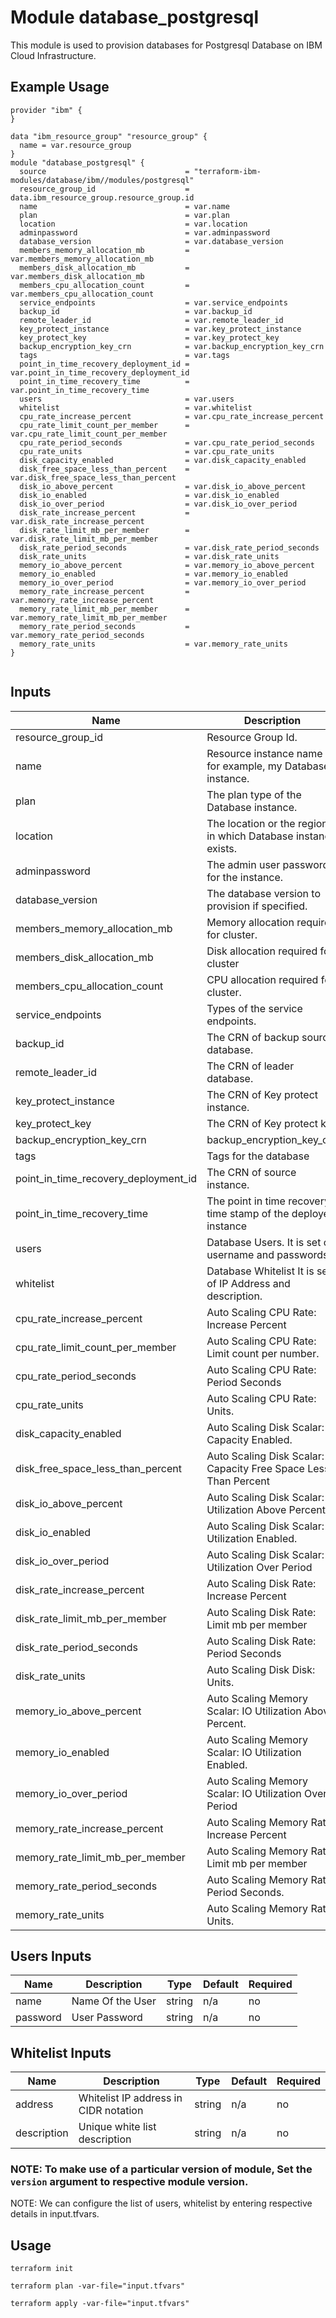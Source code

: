 # Module database_postgresql

This module is used to provision  databases for Postgresql  Database on IBM Cloud Infrastructure.

## Example Usage
```
provider "ibm" {
}

data "ibm_resource_group" "resource_group" {
  name = var.resource_group
}
module "database_postgresql" {
  source                               = "terraform-ibm-modules/database/ibm//modules/postgresql"
  resource_group_id                    = data.ibm_resource_group.resource_group.id
  name                                 = var.name
  plan                                 = var.plan
  location                             = var.location
  adminpassword                        = var.adminpassword
  database_version                     = var.database_version
  members_memory_allocation_mb         = var.members_memory_allocation_mb
  members_disk_allocation_mb           = var.members_disk_allocation_mb
  members_cpu_allocation_count         = var.members_cpu_allocation_count
  service_endpoints                    = var.service_endpoints
  backup_id                            = var.backup_id
  remote_leader_id                     = var.remote_leader_id
  key_protect_instance                 = var.key_protect_instance
  key_protect_key                      = var.key_protect_key
  backup_encryption_key_crn            = var.backup_encryption_key_crn
  tags                                 = var.tags
  point_in_time_recovery_deployment_id = var.point_in_time_recovery_deployment_id
  point_in_time_recovery_time          = var.point_in_time_recovery_time
  users                                = var.users
  whitelist                            = var.whitelist
  cpu_rate_increase_percent            = var.cpu_rate_increase_percent
  cpu_rate_limit_count_per_member      = var.cpu_rate_limit_count_per_member
  cpu_rate_period_seconds              = var.cpu_rate_period_seconds
  cpu_rate_units                       = var.cpu_rate_units
  disk_capacity_enabled                = var.disk_capacity_enabled
  disk_free_space_less_than_percent    = var.disk_free_space_less_than_percent
  disk_io_above_percent                = var.disk_io_above_percent
  disk_io_enabled                      = var.disk_io_enabled
  disk_io_over_period                  = var.disk_io_over_period
  disk_rate_increase_percent           = var.disk_rate_increase_percent
  disk_rate_limit_mb_per_member        = var.disk_rate_limit_mb_per_member
  disk_rate_period_seconds             = var.disk_rate_period_seconds
  disk_rate_units                      = var.disk_rate_units
  memory_io_above_percent              = var.memory_io_above_percent
  memory_io_enabled                    = var.memory_io_enabled
  memory_io_over_period                = var.memory_io_over_period
  memory_rate_increase_percent         = var.memory_rate_increase_percent
  memory_rate_limit_mb_per_member      = var.memory_rate_limit_mb_per_member
  memory_rate_period_seconds           = var.memory_rate_period_seconds
  memory_rate_units                    = var.memory_rate_units
}


```

<!-- BEGINNING OF PRE-COMMIT-TERRAFORM DOCS HOOK -->
## Inputs

| Name                                  | Description                                                       | Type     | Default | Required |
|---------------------------------------|-------------------------------------------------------------------|----------|---------|----------|
| resource_group_id                     | Resource Group Id.                                                | string   | n/a     | yes      |
| name                                  | Resource instance name for example, my Database instance.         | string   | n/a     | yes      |
| plan                                  | The plan type of the Database instance.                           | string   | standard| yes      |
| location                              | The location or the region in which Database instance exists.     | string   | n/a     | yes      |
| adminpassword                         |  The admin user password for the instance.                        | string   | n/a     | no       |
| database_version                      | The database version to provision if specified.                   | string   | n/a     | no       |
| members_memory_allocation_mb          | Memory allocation required for cluster.                           | number   | n/a     | no       |
| members_disk_allocation_mb            | Disk allocation required for cluster                              | number   | n/a     | no       |
| members_cpu_allocation_count          | CPU allocation required for cluster.                              | number   | n/a     | no       |
| service_endpoints                     | Types of the service endpoints.                                   | string   | public  | no       | 
| backup_id                             | The CRN of backup source database.                                | string   | n/a     | no       |
| remote_leader_id                      | The CRN of leader database.                                       | string   | n/a     | no       |
| key_protect_instance                  | The CRN of Key protect instance.                                  | string   | n/a     | no       |
| key_protect_key                       | The CRN of Key protect key                                        | string   | n/a     | no       |
| backup_encryption_key_crn             | backup_encryption_key_crn                                         | string   | n/a     | no       |
| tags                                  | Tags for the database                                             | set(str) | n/a     | no       |
| point_in_time_recovery_deployment_id  |The CRN of source instance.                                        | string   | n/a     | no       |
| point_in_time_recovery_time           | The point in time recovery time stamp of the deployed instance    | string   | n/a     | no       |
| users                                 | Database Users. It is set of username and passwords               | set(obj) | n/a     | no       |
| whitelist                             | Database Whitelist It is set of IP Address and description.       | set(obj) | n/a     | no       |
| cpu_rate_increase_percent             | Auto Scaling CPU Rate: Increase Percent                           | number   | n/a     | no       |
| cpu_rate_limit_count_per_member       | Auto Scaling CPU Rate: Limit count per number.                    | number   | n/a     | no       |
| cpu_rate_period_seconds               | Auto Scaling CPU Rate: Period Seconds                             | number   | n/a     | no       |
| cpu_rate_units                        | Auto Scaling CPU Rate: Units.                                     | string   | n/a     | no       |
| disk_capacity_enabled                 | Auto Scaling Disk Scalar: Capacity Enabled.                       | bool     | n/a     | no       |
| disk_free_space_less_than_percent     | Auto Scaling Disk Scalar: Capacity Free Space Less Than Percent   | number   | n/a     | no       |
| disk_io_above_percent                 | Auto Scaling Disk Scalar: IO Utilization Above Percent.           | number   | n/a     | no       |
| disk_io_enabled                       | Auto Scaling Disk Scalar: IO Utilization Enabled.                 | bool     | n/a     | no       |
| disk_io_over_period                   | Auto Scaling Disk Scalar: IO Utilization Over Period              | string   | n/a     | no       |
| disk_rate_increase_percent            | Auto Scaling Disk Rate: Increase Percent                          | number   | n/a     | no       |
| disk_rate_limit_mb_per_member         | Auto Scaling Disk Rate: Limit mb per member                       | number   | n/a     | no       |
| disk_rate_period_seconds              | Auto Scaling Disk Rate: Period Seconds                            | number   | n/a     | no       |
| disk_rate_units                       | Auto Scaling Disk Disk: Units.                                    | string   | n/a     | no       |
| memory_io_above_percent               | Auto Scaling Memory Scalar: IO Utilization Above Percent.         | number   | n/a     | no       |
| memory_io_enabled                     | Auto Scaling Memory Scalar: IO Utilization Enabled.               | bool     | n/a     | no       |
| memory_io_over_period                 | Auto Scaling Memory Scalar: IO Utilization Over Period            | string   | n/a     | no       |
| memory_rate_increase_percent          | Auto Scaling Memory Rate: Increase Percent                        | number   | n/a     | no       |
| memory_rate_limit_mb_per_member       | Auto Scaling Memory Rate: Limit mb per member                     | number   | n/a     | no       |
| memory_rate_period_seconds            | Auto Scaling Memory Rate: Period Seconds.                         | number   | n/a     | no       |
| memory_rate_units                     | Auto Scaling Memory Rate: Units.                                  | string   | n/a     | no       |

## Users Inputs
| Name                                 | Description           | Type   | Default | Required |
|--------------------------------------|-----------------------|--------|---------|----------|
| name                                 | Name Of the User      | string | n/a     | no       |
| password                             | User Password         | string | n/a     | no       |

## Whitelist Inputs

| Name                                    | Description                           | Type   | Default | Required |
|-----------------------------------------|---------------------------------------|--------|---------|----------|
| address                                 | Whitelist IP address in CIDR notation | string | n/a     | no       |
| description                             | Unique white list description         | string | n/a     | no       |

<!-- END OF PRE-COMMIT-TERRAFORM DOCS HOOK -->

### NOTE: To make use of a particular version of module, Set the `version` argument to respective module version.

NOTE:  We can configure the list of users, whitelist by entering respective details in input.tfvars.

## Usage

```
terraform init
```
```
terraform plan -var-file="input.tfvars"
```
```
terraform apply -var-file="input.tfvars"
```